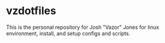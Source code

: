 vzdotfiles
==========

This is the personal repository for Josh "Vazor" Jones for linux environment, install, and setup configs and scripts. 
